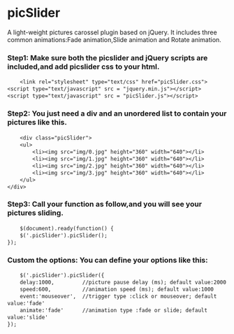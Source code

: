 # picSlider
A light-weight pictures carossel plugin based on jQuery.
It includes three common animations:Fade animation,Slide animation and Rotate animation.
### Step1: Make sure both the picslider and jQuery scripts are included,and add picslider css to your html.
        <link rel="stylesheet" type="text/css" href="picSlider.css">
	<script type="text/javascript" src = "jquery.min.js"></script>
	<script type="text/javascript" src = "picSlider.js"></script>
### Step2: You just need a div and an unordered list to contain your pictures like this.
        <div class="picSlider">
		<ul>
			<li><img src="img/0.jpg" height="360" width="640"></li>
			<li><img src="img/1.jpg" height="360" width="640"></li>
			<li><img src="img/2.jpg" height="360" width="640"></li>
			<li><img src="img/3.jpg" height="360" width="640"></li>
		</ul>
	</div>
### Step3: Call your function as follow,and you will see your pictures sliding.
        $(document).ready(function() {
		$('.picSlider').picSlider();
	});
### Custom the options: You can define your options like this:
        $('.picSlider').picSlider({
		delay:1000,         //picture pause delay (ms); default value:2000
		speed:600,          //animation speed (ms); default value:1000
		event:'mouseover',  //trigger type :click or mouseover; default value:'fade'
		animate:'fade'      //animation type :fade or slide; default value:'slide'
	});
